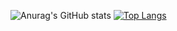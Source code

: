 ![Anurag's GitHub stats](https://github-readme-stats.vercel.app/api?username=jbrunomf&show_icons=true&theme=dark)
[![Top Langs](https://github-readme-stats.vercel.app/api/top-langs/?username=jbrunomf&layout=compact)](https://github.com/jbrunomf/github-readme-stats)


